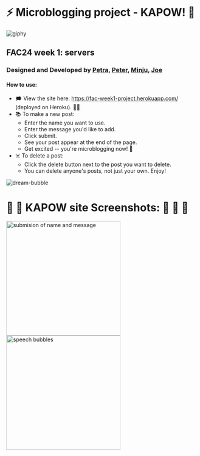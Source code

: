 # ⚡ Microblogging project - KAPOW! 🦹

![giphy](https://user-images.githubusercontent.com/45575016/168419156-c6eafdc1-75fb-4ee9-b5c3-59770cba4c90.gif)

## FAC24 week 1: servers

### Designed and Developed by [Petra](https://github.com/alternadiva), [Peter](https://github.com/PJSalter), [Minju](https://github.com/minju25kim), [Joe](https://github.com/joe-dev-public)

#### How to use:

- 🗯 View the site here: https://fac-week1-project.herokuapp.com/ (deployed on Heroku). 🦸‍♀️
- 📚 To make a new post:
  - Enter the name you want to use.
  - Enter the message you'd like to add.
  - Click submit.
  - See your post appear at the end of the page.
  - Get excited -- you're microblogging now! 🤪
- ☠️ To delete a post:
  - Click the delete button next to the post you want to delete.
  - You can delete anyone's posts, not just your own. Enjoy!

![dream-bubble](https://user-images.githubusercontent.com/45575016/168419294-b55338c8-01c4-4219-8677-ffacd1b83fed.gif)

# 💫 💭 KAPOW site Screenshots: 🙂 🦾 🤖

<img width="300" alt="submision of name and message" src="https://user-images.githubusercontent.com/45575016/168482063-471ccc88-afb9-43ed-9fc5-c4587085dd64.png"> <img width="300" alt="speech bubbles" src="https://user-images.githubusercontent.com/45575016/168482074-2cdeb965-88ca-48b9-8d79-94779c617de9.png">

